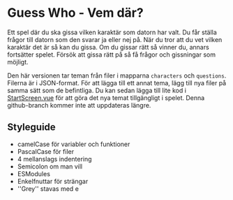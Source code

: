 # Guess Who - Vem där?
Ett spel där du ska gissa vilken karaktär som datorn har valt. Du får ställa frågor till datorn som den svarar ja eller nej på. När du tror att du vet vilken karaktär det är så kan du gissa. Om du gissar rätt så vinner du, annars fortsätter spelet. Försök att gissa rätt på så få frågor och gissningar som möjligt.

Den här versionen tar teman från filer i mapparna `characters` och `questions`. Filerna är i JSON-format. För att lägga till ett annat tema, lägg till nya filer på samma sätt som de befintliga. Du kan sedan lägga till lite kod i [StartScreen.vue](./src/components/StartScreen.vue) för att göra det nya temat tillgängligt i spelet. Denna github-branch kommer inte att uppdateras längre.

## Styleguide
* camelCase för variabler och funktioner
* PascalCase för filer
* 4 mellanslags indentering
* Semicolon om man vill
* ESModules
* Enkelfnuttar för strängar
* ''Grey'' stavas med e
